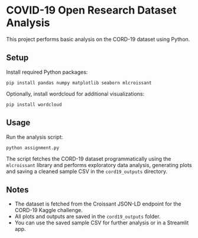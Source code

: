 # COVID-19 Open Research Dataset Analysis

This project performs basic analysis on the CORD-19 dataset using Python.

## Setup

Install required Python packages:

```
pip install pandas numpy matplotlib seaborn mlcroissant
```

Optionally, install wordcloud for additional visualizations:

```
pip install wordcloud
```

## Usage

Run the analysis script:

```
python assignment.py
```

The script fetches the CORD-19 dataset programmatically using the `mlcroissant` library and performs exploratory data analysis, generating plots and saving a cleaned sample CSV in the `cord19_outputs` directory.

## Notes

- The dataset is fetched from the Croissant JSON-LD endpoint for the CORD-19 Kaggle challenge.
- All plots and outputs are saved in the `cord19_outputs` folder.
- You can use the saved sample CSV for further analysis or in a Streamlit app.
